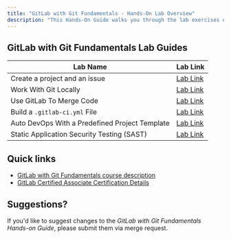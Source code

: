 ```yaml
---
title: "GitLab with Git Fundamentals - Hands-On Lab Overview"
description: "This Hands-On Guide walks you through the lab exercises used in the GitLab with Git Fundamentals course."
---
```


## GitLab with Git Fundamentals Lab Guides

| Lab Name |  Lab Link |
|-----------|------------|
| Create a project and an issue | [Lab Link](/handbook/customer-success/professional-services-engineering/education-services/ilt-labs/gitbasicshandsonlab1/) |
| Work With Git Locally |  [Lab Link](/handbook/customer-success/professional-services-engineering/education-services/ilt-labs/gitbasicshandsonlab2/) |
| Use GitLab To Merge Code | [Lab Link](/handbook/customer-success/professional-services-engineering/education-services/ilt-labs/gitbasicshandsonlab3/) |
| Build a `.gitlab-ci.yml` File | [Lab Link](/handbook/customer-success/professional-services-engineering/education-services/ilt-labs/gitbasicshandsonlab4/) |
| Auto DevOps With a Predefined Project Template | [Lab Link](/handbook/customer-success/professional-services-engineering/education-services/ilt-labs/gitbasicshandsonlab5/) |
| Static Application Security Testing (SAST) | [Lab Link](/handbook/customer-success/professional-services-engineering/education-services/ilt-labs/gitbasicshandsonlab6/) |

## Quick links

* [GitLab with Git Fundamentals course description](https://university.gitlab.com/pages/gitlab-fundamentals-training)
* [GitLab Certified Associate Certification Details](https://university.gitlab.com/pages/certifications/)

## Suggestions?

If you'd like to suggest changes to the *GitLab with Git Fundamentals Hands-on Guide*, please submit them via merge request.
